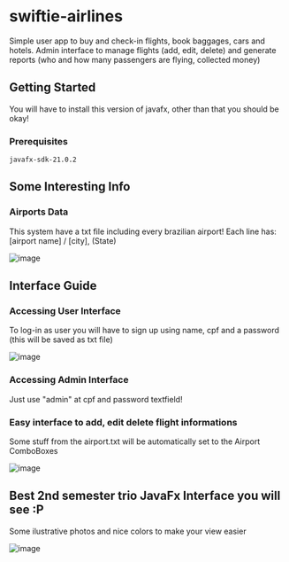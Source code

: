 # swiftie-airlines
Simple user app to buy and check-in flights, book baggages, cars and hotels.
Admin interface to manage flights (add, edit, delete) and generate reports (who and how many passengers are flying, collected money)
## Getting Started

You will have to install this version of javafx, other than that you should be okay!

### Prerequisites
```
javafx-sdk-21.0.2
```

## Some Interesting Info
### Airports Data
This system have a txt file including every brazilian airport! 
Each line has: [airport name] / [city], (State)

![image](https://github.com/diegodiasfernandes/swiftie-airlines/assets/116195231/e51f1116-df72-4177-b050-f1cf860b493e)


## Interface Guide

### Accessing User Interface
To log-in as user you will have to sign up using name, cpf and a password (this will be saved as txt file)


![image](https://github.com/diegodiasfernandes/swiftie-airlines/assets/116195231/e01760ef-363f-46a6-9346-660d5684cbb7)


### Accessing Admin Interface
Just use "admin" at cpf and password textfield!

### Easy interface to add, edit delete flight informations
Some stuff from the airport.txt will be automatically set to the Airport ComboBoxes

![image](https://github.com/diegodiasfernandes/swiftie-airlines/assets/116195231/0a80f675-dfa4-4772-85bd-b1cbed4e3150)


## Best 2nd semester trio JavaFx Interface you will see :P
Some ilustrative photos and nice colors to make your view easier

![image](https://github.com/diegodiasfernandes/swiftie-airlines/assets/116195231/b3bfa36e-cf80-4cb7-8413-d26fbb76a48c)


